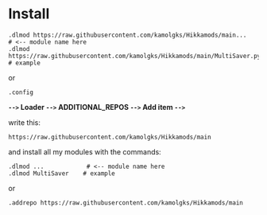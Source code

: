 # Install

```
.dlmod https://raw.githubusercontent.com/kamolgks/Hikkamods/main...               # <-- module name here
.dlmod https://raw.githubusercontent.com/kamolgks/Hikkamods/main/MultiSaver.py    # example
```

or

```
.config
```

**```-->``` Loader ```-->``` ADDITIONAL_REPOS ```-->``` Add item ```-->```**

write this:

```
https://raw.githubusercontent.com/kamolgks/Hikkamods/main
```

and install all my modules with the commands:

```
.dlmod ...            # <-- module name here
.dlmod MultiSaver    # example
```

or

```
.addrepo https://raw.githubusercontent.com/kamolgks/Hikkamods/main
```